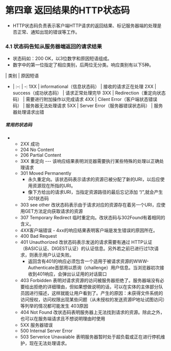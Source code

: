 # 第四章 返回结果的HTTP状态码
- HTTP状态码负责表示客户端HTTP请求的返回结果、标记服务器端的处理是否正常、通知出现的错误等工作。
### 4.1 状态码告知从服务器端返回的请求结果
- 状态码如：200 OK，以3位数字和原因短语组成。
- 数字中的第一位指定了相应类别，后两位无分类。响应类别有以下5种。

 | 类别 | 原因短语
- | :-: | -: 
1XX | informational（信息状态码） | 接收的请求正在处理
2XX | success（成功状态码） | 请求正常处理完毕
3XX | Redirection（重定向状态码） | 需要进行附加操作以完成请求
4XX | Cilent Error（客户端状态错误码） | 服务器无法处理请求
5XX | Server Error（服务器错误状态码） | 服务器处理请求出错

##### 常用的状态码
- 
    * 2XX 成功
    * 204 No Content 
    * 206 Partial Content
    * 3XX 重定向 --- 该响应结果表明浏览器需要执行某些特殊的处理以正确处理请求
    * 301 Moved Permanently
        - 永久重定向。该状态码表示请求的资源已被分配了新的URI，以后应使用资源现在所指的URI。
        - 像下方给出的请求URI，当指定资源路径的最后忘记添加 “/”,就会产生301状态码
    * 303 see other 改状态码表示由于请求对应的资源存在着另一个URI，应使用GET方法定向获取请求的资源
    * 307 Temporary Redirect 临时重定向。改状态码与302Found有着相同的含义。
    * 4XX客户端错误 - 4xx的响应结果表明客户端是发生错误的原因所在。
    * 400 Bad Request
    * 401 Unauthorized 改状态码表示发送的请求需要有通过 HTTP认证（BASIC认证、DIGEST认证）的认证信息。另外若之前已进行过1次请求，则表示用户认证失败。
        - 返回含有401的响应必须包含一个适用于被请求资源的WWW-Authenticate首部用以质询（challenge）用户信息。当浏览器初次接收到401响应，会弹出认证用的对话窗口
    * 403 Forbidden 表明对请求资源的访问被服务器拒绝了。服务器端没有必要给出拒绝的详细理由，但如果想做说明的话，可以在实体的主体部分队员因进行描述，这样就能让用户看到了。产生的原因：未获得文件系统的访问授权，访问权限出现某些问题（从未授权的发送资源IP地址试图访问）等列举的情况都可能发生 403原因
    * 404 Not Found 改状态码表明服务器上无法找到请求的资源。除此之外，也可以在服务端请求且不想说明理由时使用
    * 5XX 服务器错误
    * 500 Internal Server Error
    * 503 Serverice Unavaiable 表明服务器暂时处于超负载或正在进行停机维护，现在无法处理请求。

